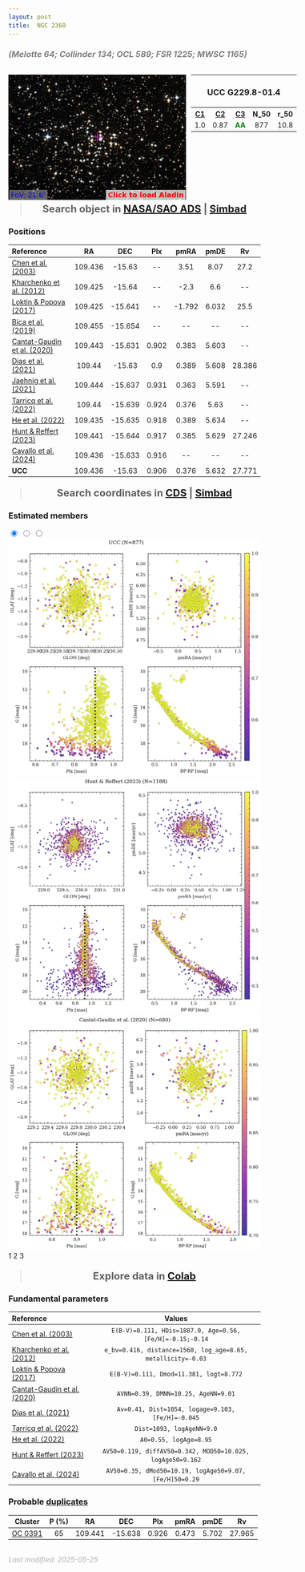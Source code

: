 ```yaml
---
layout: post
title:  NGC 2360
---
```

<h3><span style="color: #808080;"><i>(Melotte 64; Collinder 134; OCL 589; FSR 1225; MWSC 1165)</i></span></h3><div style="display: flex; justify-content: space-between; width:720px;height:250px">
<div style="text-align: center;">

<!-- Static image + data attributes for FOV and target -->
<img id="aladin_img"
     data-umami-event="aladin_load"
     src="https://raw.githubusercontent.com/ucc23/Q3N/main/plots/ngc2360_aladin.webp"
     alt="Click to load Aladin Lite" 
     style="width:355px;height:250px; cursor: pointer;"
     data-fov="0.36" 
     data-target="109.436 -15.63"/>
<!-- Div to contain Aladin Lite viewer -->
<div id="aladin-lite-div" style="width:355px;height:250px;display:none;"></div>
<!-- Aladin Lite script (will be loaded after the image is clicked) -->
<script src="{{ site.baseurl }}/scripts/aladin_load.js"></script>

</div>
<!-- Left block -->

<table style="text-align: center; width:355px;height:250px;">
  <!-- Row 1 (title) -->
  <tr>
    <td colspan="5"><h3>UCC G229.8-01.4</h3></td>
  </tr>
  <!-- Row 2 -->
  <tr>
    <th><a href="https://ucc.ar/faq#what-are-the-c1-c2-and-c3-parameters" title="Photometric class">C1</a></th>
    <th><a href="https://ucc.ar/faq#what-are-the-c1-c2-and-c3-parameters" title="Density class">C2</a></th>
    <th><a href="https://ucc.ar/faq#what-are-the-c1-c2-and-c3-parameters" title="Combined class">C3</a></th>
    <th><div title="Stars with membership probability >50%">N_50</div></th>
    <th><div title="Radius that contains half the members [arcmin]">r_50</div></th>
  </tr>
  <!-- Row 3 -->
  <tr>
    <td>1.0</td>
    <td>0.87</td>
    <td><span style="color: green; font-weight: bold;">A</span><span style="color: green; font-weight: bold;">A</span></td>
    <td>877</td>
    <td>10.8</td>
  </tr>
</table>
</div>

> <p style="text-align:center; font-weight: bold; font-size:20px">Search object in <a data-umami-event="nasa_search" href="https://ui.adsabs.harvard.edu/search/q=%20collection%3Aastronomy%20body%3A%22NGC%202360%22&sort=date%20desc%2C%20bibcode%20desc&p_=0" target="_blank">NASA/SAO ADS</a> | <a data-umami-event="simbad_search" href="https://simbad.cds.unistra.fr/simbad/sim-id-refs?Ident=ngc2360" target="_blank">Simbad</a></p>


### Positions

| Reference    | RA    | DEC   | Plx  | pmRA  | pmDE   |  Rv  |
| :---         | :---: | :---: | :---: | :---: | :---: | :---: |
|[Chen et al. (2003)](https://ui.adsabs.harvard.edu/abs/2003AJ....125.1397C) | 109.436 | -15.63 | -- | 3.51 | 8.07 | 27.2 |
|[Kharchenko et al. (2012)](https://ui.adsabs.harvard.edu/abs/2012A%26A...543A.156K) | 109.425 | -15.64 | -- | -2.3 | 6.6 | -- |
|[Loktin & Popova (2017)](https://ui.adsabs.harvard.edu/abs/2017AstBu..72..257L) | 109.425 | -15.641 | -- | -1.792 | 6.032 | 25.5 |
|[Bica et al. (2019)](https://ui.adsabs.harvard.edu/abs/2019AJ....157...12B) | 109.455 | -15.654 | -- | -- | -- | -- |
|[Cantat-Gaudin et al. (2020)](https://ui.adsabs.harvard.edu/abs/2020A%26A...640A...1C) | 109.443 | -15.631 | 0.902 | 0.383 | 5.603 | -- |
|[Dias et al. (2021)](https://ui.adsabs.harvard.edu/abs/2021MNRAS.504..356D) | 109.44 | -15.63 | 0.9 | 0.389 | 5.608 | 28.386 |
|[Jaehnig et al. (2021)](https://ui.adsabs.harvard.edu/abs/2021ApJ...923..129J) | 109.444 | -15.637 | 0.931 | 0.363 | 5.591 | -- |
|[Tarricq et al. (2022)](https://ui.adsabs.harvard.edu/abs/2022A%26A...659A..59T) | 109.44 | -15.639 | 0.924 | 0.376 | 5.63 | -- |
|[He et al. (2022)](https://ui.adsabs.harvard.edu/abs/2022ApJS..262....7H) | 109.435 | -15.635 | 0.918 | 0.389 | 5.634 | -- |
|[Hunt & Reffert (2023)](https://ui.adsabs.harvard.edu/abs/2023A%26A...673A.114H) | 109.441 | -15.644 | 0.917 | 0.385 | 5.629 | 27.246 |
|[Cavallo et al. (2024)](https://ui.adsabs.harvard.edu/abs/2024AJ....167...12C) | 109.436 | -15.633 | 0.916 | -- | -- | -- |
| **UCC** |109.436 | -15.63 | 0.906 | 0.376 | 5.632 | 27.771 |

> <p style="text-align:center; font-weight: bold; font-size:20px">Search coordinates in <a data-umami-event="cds_coord_search" href="https://cdsportal.u-strasbg.fr/?target=109.436,-15.63" target="_blank">CDS</a> | <a data-umami-event="simbad_coord_search" href="https://simbad.cds.unistra.fr/mobile/object_list.html?coord=109.436%20-15.63&output=json&radius=5&userEntry=ngc2360" target="_blank">Simbad</a></p>

### Estimated members

<div class="carousel">
<input type="radio" name="radio-btn" id="slide1" checked>
<input type="radio" name="radio-btn" id="slide2">
<input type="radio" name="radio-btn" id="slide3">
<div class="slides">
<div class="slide">
<a href="https://raw.githubusercontent.com/ucc23/Q3N/main/plots/ngc2360.webp" target="_blank">
<img src="https://raw.githubusercontent.com/ucc23/Q3N/main/plots/ngc2360.webp" alt="NGC 2360 UCC">
</a>
</div>
<div class="slide">
<a href="https://raw.githubusercontent.com/ucc23/Q3N/main/plots/ngc2360_HUNT23.webp" target="_blank">
<img src="https://raw.githubusercontent.com/ucc23/Q3N/main/plots/ngc2360_HUNT23.webp" alt="NGC 2360 HUNT23">
</a>
</div>
<div class="slide">
<a href="https://raw.githubusercontent.com/ucc23/Q3N/main/plots/ngc2360_CANTAT20.webp" target="_blank">
<img src="https://raw.githubusercontent.com/ucc23/Q3N/main/plots/ngc2360_CANTAT20.webp" alt="NGC 2360 CANTAT20">
</a>
</div>
</div>
<div class="indicators">
<label for="slide1">1</label>
<label for="slide2">2</label>
<label for="slide3">3</label>
</div>
</div>


> <p style="text-align:center; font-weight: bold; font-size:20px">Explore data in <a data-umami-event="colab" href="https://colab.research.google.com/github/ucc23/ucc/blob/main/assets/notebook.ipynb" target="_blank">Colab</a></p>


### Fundamental parameters

| Reference |  Values |
| :---         |     :---:      |
| [Chen et al. (2003)](https://ui.adsabs.harvard.edu/abs/2003AJ....125.1397C) | `E(B-V)=0.111, HDis=1887.0, Age=0.56, [Fe/H]=-0.15;-0.14` |
| [Kharchenko et al. (2012)](https://ui.adsabs.harvard.edu/abs/2012A%26A...543A.156K) | `e_bv=0.416, distance=1560, log_age=8.65, metallicity=-0.03` |
| [Loktin & Popova (2017)](https://ui.adsabs.harvard.edu/abs/2017AstBu..72..257L) | `E(B-V)=0.111, Dmod=11.381, logt=8.772` |
| [Cantat-Gaudin et al. (2020)](https://ui.adsabs.harvard.edu/abs/2020A%26A...640A...1C) | `AVNN=0.39, DMNN=10.25, AgeNN=9.01` |
| [Dias et al. (2021)](https://ui.adsabs.harvard.edu/abs/2021MNRAS.504..356D) | `Av=0.41, Dist=1054, logage=9.103, [Fe/H]=-0.045` |
| [Tarricq et al. (2022)](https://ui.adsabs.harvard.edu/abs/2022A%26A...659A..59T) | `Dist=1093, logAgeNN=9.0` |
| [He et al. (2022)](https://ui.adsabs.harvard.edu/abs/2022ApJS..262....7H) | `A0=0.55, logAge=8.95` |
| [Hunt & Reffert (2023)](https://ui.adsabs.harvard.edu/abs/2023A%26A...673A.114H) | `AV50=0.119, diffAV50=0.342, MOD50=10.025, logAge50=9.162` |
| [Cavallo et al. (2024)](https://ui.adsabs.harvard.edu/abs/2024AJ....167...12C) | `AV50=0.35, dMod50=10.19, logAge50=9.07, [Fe/H]50=0.29` |

### Probable <a href="https://ucc.ar/faq#how-are-probable-duplicates-identified" title="See FAQ for definition of proximity">duplicates</a>

| Cluster | P (%) | RA    | DEC   | Plx   | pmRA  | pmDE  | Rv    |
| :---:   | :---: | :---: | :---: | :---: | :---: | :---: | :---: |
|[OC 0391](/_clusters/oc0391/)| 65 | 109.441 | -15.638 | 0.926 | 0.473 | 5.702 | 27.965 |


<br>
<font color="b3b1b1"><i>Last modified: 2025-05-25</i></font>
